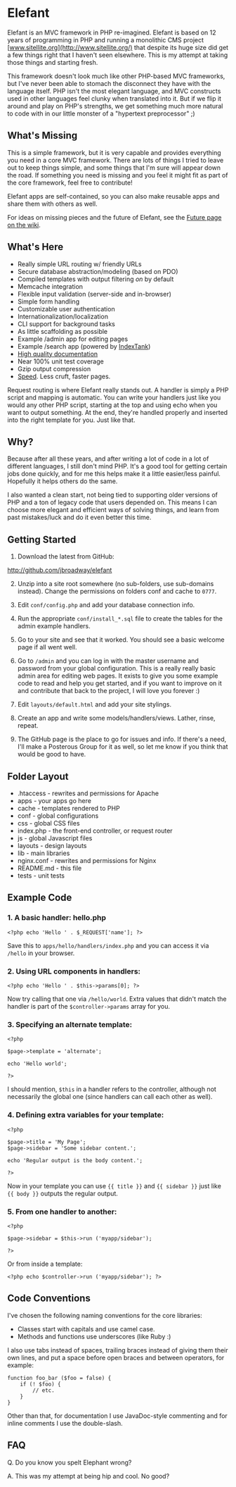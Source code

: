 # Elefant

Elefant is an MVC framework in PHP re-imagined. Elefant is based on
12 years of programming in PHP and running a monolithic CMS project
[www.sitellite.org](http://www.sitellite.org/) that despite its huge size
did get a few things right that I haven't seen elsewhere. This is my attempt
at taking those things and starting fresh.

This framework doesn't look much like other PHP-based MVC frameworks, but
I've never been able to stomach the disconnect they have with the language
itself. PHP isn't the most elegant language, and MVC constructs used in other
languages feel clunky when translated into it. But if we flip it around and
play on PHP's strengths, we get something much more natural to code with in
our little monster of a "hypertext preprocessor" ;)

## What's Missing

This is a simple framework, but it is very capable and provides everything
you need in a core MVC framework. There are lots of things I tried to leave
out to keep things simple, and some things that I'm sure will appear down
the road. If something you need is missing and you feel it might fit as
part of the core framework, feel free to contribute!

Elefant apps are self-contained, so you can also make reusable apps and share
them with others as well.

For ideas on missing pieces and the future of Elefant,
see the [Future page on the wiki](https://github.com/jbroadway/elefant/wiki/Future).

## What's Here

* Really simple URL routing w/ friendly URLs
* Secure database abstraction/modeling (based on PDO)
* Compiled templates with output filtering *on* by default
* Memcache integration
* Flexible input validation (server-side and in-browser)
* Simple form handling
* Customizable user authentication
* Internationalization/localization
* CLI support for background tasks
* As little scaffolding as possible
* Example /admin app for editing pages
* Example /search app (powered by [IndexTank](http://www.indextank.com/))
* [High quality documentation](https://github.com/jbroadway/elefant/wiki)
* Near 100% unit test coverage
* Gzip output compression
* [Speed](https://github.com/jbroadway/elefant/wiki/Performance). Less cruft, faster pages.

Request routing is where Elefant really stands out. A handler is simply a
PHP script and mapping is automatic. You can write your handlers just like
you would any other PHP script, starting at the top and using echo when you
want to output something. At the end, they're handled properly and inserted
into the right template for you. Just like that.

## Why?

Because after all these years, and after writing a lot of code in a lot of
different languages, I still don't mind PHP. It's a good tool for getting
certain jobs done quickly, and for me this helps make it a little easier/less
painful. Hopefully it helps others do the same.

I also wanted a clean start, not being tied to supporting older versions of
PHP and a ton of legacy code that users depended on. This means I can choose
more elegant and efficient ways of solving things, and learn from past
mistakes/luck and do it even better this time.

## Getting Started

1. Download the latest from GitHub:

http://github.com/jbroadway/elefant

2. Unzip into a site root somewhere (no sub-folders, use sub-domains instead).
Change the permissions on folders conf and cache to `0777`.

3. Edit `conf/config.php` and add your database connection info.

4. Run the appropriate `conf/install_*.sql` file to create the tables for the
admin example handlers.

5. Go to your site and see that it worked. You should see a basic welcome page
if all went well.

6. Go to `/admin` and you can log in with the master username and password
from your global configuration. This is a really really basic admin area for
editing web pages. It exists to give you some example code to read and help
you get started, and if you want to improve on it and contribute that back to
the project, I will love you forever :)

7. Edit `layouts/default.html` and add your site stylings.

8. Create an app and write some models/handlers/views. Lather, rinse, repeat.

9. The GitHub page is the place to go for issues and info. If there's a need,
I'll make a Posterous Group for it as well, so let me know if you think that
would be good to have.

## Folder Layout

* .htaccess - rewrites and permissions for Apache
* apps - your apps go here
* cache - templates rendered to PHP
* conf - global configurations
* css - global CSS files
* index.php - the front-end controller, or request router
* js - global Javascript files
* layouts - design layouts
* lib - main libraries
* nginx.conf - rewrites and permissions for Nginx
* README.md - this file
* tests - unit tests

## Example Code

### 1. A basic handler: hello.php

	<?php echo 'Hello ' . $_REQUEST['name']; ?>

Save this to `apps/hello/handlers/index.php` and you can access it via `/hello` in your
browser.

### 2. Using URL components in handlers:

	<?php echo 'Hello ' . $this->params[0]; ?>

Now try calling that one via `/hello/world`. Extra values that didn't match the
handler is part of the `$controller->params` array for you.

### 3. Specifying an alternate template:

	<?php
	
	$page->template = 'alternate';
	
	echo 'Hello world';
	
	?>

I should mention, `$this` in a handler refers to the controller, although not
necessarily the global one (since handlers can call each other as well).

### 4. Defining extra variables for your template:

	<?php
	
	$page->title = 'My Page';
	$page->sidebar = 'Some sidebar content.';
	
	echo 'Regular output is the body content.';
	
	?>

Now in your template you can use `{{ title }}` and `{{ sidebar }}` just like
`{{ body }}` outputs the regular output.

### 5. From one handler to another:

	<?php
	
	$page->sidebar = $this->run ('myapp/sidebar');
	
	?>

Or from inside a template:

	<?php echo $controller->run ('myapp/sidebar'); ?>

## Code Conventions

I've chosen the following naming conventions for the core libraries:

* Classes start with capitals and use camel case.
* Methods and functions use underscores (like Ruby :)

I also use tabs instead of spaces, trailing braces instead of giving them
their own lines, and put a space before open braces and between operators,
for example:

	function foo_bar ($foo = false) {
		if (! $foo) {
			// etc.
		}
	}

Other than that, for documentation I use JavaDoc-style commenting and for
inline comments I use the double-slash.

## FAQ

Q. Do you know you spelt Elephant wrong?

A. This was my attempt at being hip and cool. No good?
